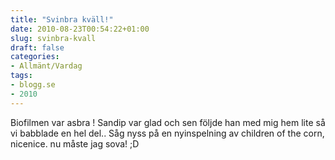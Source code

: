 ```yaml
---
title: "Svinbra kväll!"
date: 2010-08-23T00:54:22+01:00
slug: svinbra-kvall
draft: false
categories:
- Allmänt/Vardag
tags:
- blogg.se
- 2010
---
```

Biofilmen var asbra ! Sandip var glad och sen följde han med mig hem lite så vi babblade en hel del.. Såg nyss på en nyinspelning av children of the corn, nicenice. nu måste jag sova! ;D